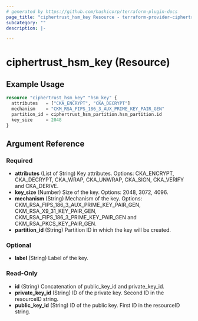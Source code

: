 ```yaml
---
# generated by https://github.com/hashicorp/terraform-plugin-docs
page_title: "ciphertrust_hsm_key Resource - terraform-provider-ciphertrust"
subcategory: ""
description: |-

---
```


# ciphertrust_hsm_key (Resource)



## Example Usage

```terraform
resource "ciphertrust_hsm_key" "hsm_key" {
  attributes   = ["CKA_ENCRYPT", "CKA_DECRYPT"]
  mechanism    = "CKM_RSA_FIPS_186_3_AUX_PRIME_KEY_PAIR_GEN"
  partition_id = ciphertrust_hsm_partition.hsm_partition.id
  key_size     = 2048
}
```

<!-- schema generated by tfplugindocs -->
## Argument Reference

### Required

- **attributes** (List of String) Key attributes. Options: CKA_ENCRYPT, CKA_DECRYPT, CKA_WRAP, CKA_UNWRAP, CKA_SIGN, CKA_VERIFY and CKA_DERIVE.
- **key_size** (Number) Size of the key. Options: 2048, 3072, 4096.
- **mechanism** (String) Mechanism of the key. Options: CKM_RSA_FIPS_186_3_AUX_PRIME_KEY_PAIR_GEN, CKM_RSA_X9_31_KEY_PAIR_GEN, CKM_RSA_FIPS_186_3_PRIME_KEY_PAIR_GEN and CKM_RSA_PKCS_KEY_PAIR_GEN.
- **partition_id** (String) Partition ID in which the key will be created.

### Optional

- **label** (String) Label of the key.

### Read-Only

- **id** (String) Concatenation of public_key_id and private_key_id.
- **private_key_id** (String) ID of the private key. Second ID in the resourceID string.
- **public_key_id** (String) ID of the public key. First ID in the resourceID string.


